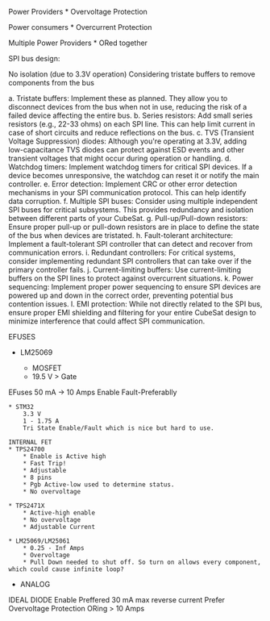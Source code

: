 Power Providers
	* Overvoltage Protection

Power consumers
	* Overcurrent Protection

Multiple Power Providers
	* ORed together 

SPI bus design:

No isolation (due to 3.3V operation)
Considering tristate buffers to remove components from the bus

a. Tristate buffers:
Implement these as planned. They allow you to disconnect devices from the bus when not in use, reducing the risk of a failed device affecting the entire bus.
b. Series resistors:
Add small series resistors (e.g., 22-33 ohms) on each SPI line. This can help limit current in case of short circuits and reduce reflections on the bus.
c. TVS (Transient Voltage Suppression) diodes:
Although you're operating at 3.3V, adding low-capacitance TVS diodes can protect against ESD events and other transient voltages that might occur during operation or handling.
d. Watchdog timers:
Implement watchdog timers for critical SPI devices. If a device becomes unresponsive, the watchdog can reset it or notify the main controller.
e. Error detection:
Implement CRC or other error detection mechanisms in your SPI communication protocol. This can help identify data corruption.
f. Multiple SPI buses:
Consider using multiple independent SPI buses for critical subsystems. This provides redundancy and isolation between different parts of your CubeSat.
g. Pull-up/Pull-down resistors:
Ensure proper pull-up or pull-down resistors are in place to define the state of the bus when devices are tristated.
h. Fault-tolerant architecture:
Implement a fault-tolerant SPI controller that can detect and recover from communication errors.
i. Redundant controllers:
For critical systems, consider implementing redundant SPI controllers that can take over if the primary controller fails.
j. Current-limiting buffers:
Use current-limiting buffers on the SPI lines to protect against overcurrent situations.
k. Power sequencing:
Implement proper power sequencing to ensure SPI devices are powered up and down in the correct order, preventing potential bus contention issues.
l. EMI protection:
While not directly related to the SPI bus, ensure proper EMI shielding and filtering for your entire CubeSat design to minimize interference that could affect SPI communication.

EFUSES
* LM25069

	* MOSFET
	* 19.5 V > Gate

EFuses
	50 mA -> 10 Amps
	Enable
	Fault-Preferablly

	* STM32
		3.3 V
		1 - 1.75 A
		Tri State Enable/Fault which is nice but hard to use.

	INTERNAL FET 
	* TPS24700 
		* Enable is Active high
		* Fast Trip!
		* Adjustable
		* 8 pins
		* Pgb Active-low used to determine status.
		* No overvoltage
		
	* TPS2471X
		* Active-high enable
		* No overvoltage
		* Adjustable Current

	* LM25069/LM25061
		* 0.25 - Inf Amps
		* Overvoltage
		* Pull Down needed to shut off. So turn on allows every component, which could cause infinite loop?





	



* ANALOG


IDEAL DIODE
	Enable Preffered
	30 mA max reverse current
	Prefer Overvoltage Protection
	ORing
	> 10 Amps